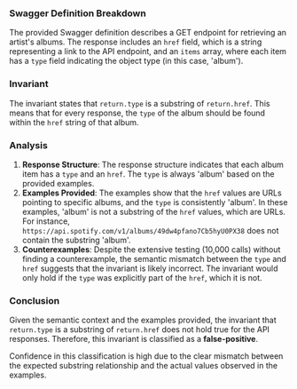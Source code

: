 ### Swagger Definition Breakdown
The provided Swagger definition describes a GET endpoint for retrieving an artist's albums. The response includes an `href` field, which is a string representing a link to the API endpoint, and an `items` array, where each item has a `type` field indicating the object type (in this case, 'album').

### Invariant
The invariant states that `return.type` is a substring of `return.href`. This means that for every response, the `type` of the album should be found within the `href` string of that album.

### Analysis
1. **Response Structure**: The response structure indicates that each album item has a `type` and an `href`. The `type` is always 'album' based on the provided examples.
2. **Examples Provided**: The examples show that the `href` values are URLs pointing to specific albums, and the `type` is consistently 'album'. In these examples, 'album' is not a substring of the `href` values, which are URLs. For instance, `https://api.spotify.com/v1/albums/49dw4pfano7Cb5hyU0PX38` does not contain the substring 'album'. 
3. **Counterexamples**: Despite the extensive testing (10,000 calls) without finding a counterexample, the semantic mismatch between the `type` and `href` suggests that the invariant is likely incorrect. The invariant would only hold if the `type` was explicitly part of the `href`, which it is not.

### Conclusion
Given the semantic context and the examples provided, the invariant that `return.type` is a substring of `return.href` does not hold true for the API responses. Therefore, this invariant is classified as a **false-positive**. 

Confidence in this classification is high due to the clear mismatch between the expected substring relationship and the actual values observed in the examples.
